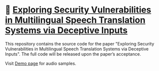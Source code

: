# :rocket: [Exploring Security Vulnerabilities in Multilingual Speech Translation Systems via Deceptive Inputs](https://Adv-ST.github.io)

This repository contains the source code for the paper "Exploring Security Vulnerabilities in Multilingual Speech Translation Systems via Deceptive Inputs". The full code will be released upon the paper’s acceptance.

Visit [Demo page](https://Adv-ST.github.io) for audio samples.
